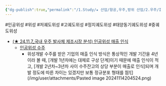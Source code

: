 ```yaml
---
{"dg-publish":true,"permalink":"/1.Study/★ 산업/항공,우주,방위 산업/2.우주/INFO_우주/인공위성/","created":"2024-11-20T21:02:29.523+09:00","updated":"2025-06-03T20:07:21.956+09:00"}
---
```


#인공위성 #위성 #저궤도위성 #고궤도위성 #정지궤도위성 #태양동기궤도위성 #중궤도위성 


- [(★ 24.11.7_국내 우주 발사체 제조시장 분석) 인공위성 매출 인식](★%2011.7_국내%20우주%20발사체%20제조시장%20분석.pdf#page=41&selection=28,0,32,2&color=yellow)
	- [인공위성 수주](★%2011.7_국내%20우주%20발사체%20제조시장%20분석.pdf#page=41&selection=34,0,36,2&color=yellow)
		- 위성개발 수주를 받은 기업의 매출 인식 방식은 통상적인 개발 기간을 4년이라 볼 때, [개발 1년차에는 대체로 구상 단계]이기 때문에 매출 인식이 적고, [개발 2년차~3년차 사이 수주잔고의 상당 부분이 매출로 인식]되며 개발 정도에 따른 차이는 있겠지만 보통 정규분포 형태를 띔![](/img/user/attachments/Pasted image 20241114204524.png)
